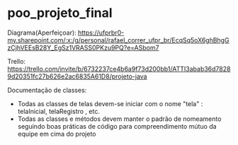 # poo_projeto_final

Diagrama(Aperfeiçoar): https://ufprbr0-my.sharepoint.com/:x:/g/personal/rafael_correr_ufpr_br/EcqSq5oX6ghBhgGzCjhVEEsB28Y_EgSz1VRASS0PKzu9PQ?e=ASbom7

Trello: https://trello.com/invite/b/6732237ce4b6a9f73d200bb1/ATTI3abab36d78289d20351fc27b626e2ac6835A61D8/projeto-java

Documentação de classes:
- Todas as classes de telas devem-se iniciar com o nome "tela" : telaInicial, telaRegistro , etc.
- Todas as classes e métodos devem manter o padrão de nomeamento seguindo boas práticas de código para compreendimento mútuo da equipe em cima do projeto 
